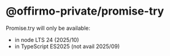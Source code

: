 # @offirmo-private/promise-try

Promise.try will only be available:
- in node LTS 24 (2025/10)
- in TypeScript ES2025 (not avail 2025/09)
